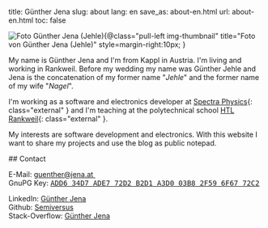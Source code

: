 title: Günther Jena
slug: about
lang: en
save_as: about-en.html
url: about-en.html
toc: false

![Foto Günther Jena (Jehle){@class="pull-left img-thumbnail" title="Foto von Günther Jena (Jehle)" style=margin-right:10px; }]({filename}guenther_jena_jehle.jpg)

My name is Günther Jena and I'm from Kappl in Austria. I'm living and working in Rankweil. Before my wedding my name was Günther Jehle and Jena is the concatenation of my former name "*Jehle*" and the former name of my wife "*Nagel*".

I'm working as a software and electronics developer at [Spectra Physics](http://www.spectra-physics.com/company/rankweil-en){: class="external" } and I'm teaching at the polytechnical school [HTL Rankweil](http://www.htl-rankweil.at){: class="external" }.

My interests are software development and electronics. With this website I want to share my projects and use the blog as public notepad.

<div class="clearfix"></div>
## Contact
<p>
E-Mail: <a href="mailto:guenther@jena.at">guenther@jena.at&nbsp;<span class="fa fa-envelope-o"></a><br />
GnuPG Key: <a href="{filename}jena.asc" class="download"><samp>ADD6 34D7 ADE7 72D2 B2D1  A3D0 03B8 2F59 6F67 72C2</samp></a><br />
</p>
<p>
LinkedIn: <a href="https://www.linkedin.com/in/guenther-jena" class="external">Günther Jena</a><br />
Github: <a href="https://github.com/semiversus" class="external">Semiversus</a><br />
Stack-Overflow: <a href="https://stackoverflow.com/users/166605" class="external">Günther Jena</a>
</p>
